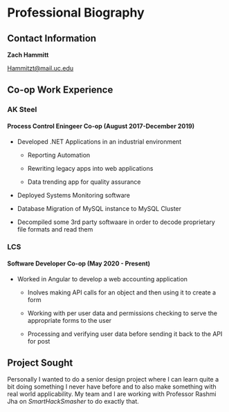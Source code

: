 # Professional Biography

## Contact Information
**Zach Hammitt**

Hammitzt@mail.uc.edu
## Co-op Work Experience

### AK Steel
#### Process Control Eningeer Co-op (August 2017-December 2019)

* Developed .NET Applications in an industrial environment

   * Reporting Automation
   
   * Rewriting legacy apps into web applications
   
   * Data trending app for quality assurance
* Deployed Systems Monitoring software

* Database Migration of MySQL instance to MySQL Cluster

* Decompiled some 3rd party softwaare in order to decode proprietary file formats and read them

### LCS
#### Software Developer Co-op (May 2020 - Present)

* Worked in Angular to develop a web accounting application

  * Inolves making API calls for an object and then using it to create a form

  * Working with per user data and permissions checking to serve the appropriate forms to the user
  
  * Processing and verifying user data before sending it back to the API for post
  
## Project Sought

Personally I wanted to do a senior design project where I can learn quite a bit doing something I never have before and to also make something with real world applicability.
My team and I are working with Professor Rashmi Jha on  _SmartHackSmasher_ to do exactly that.



